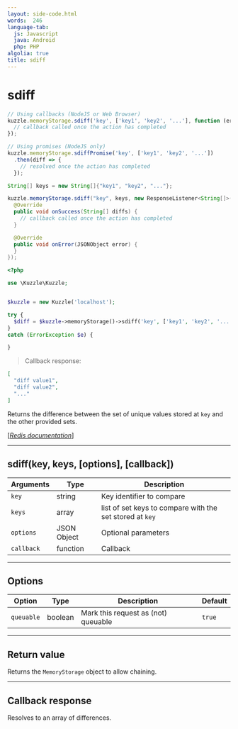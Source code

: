```yaml
---
layout: side-code.html
words:  246
language-tab:
  js: Javascript
  java: Android
  php: PHP
algolia: true
title: sdiff
---
```


# sdiff

```js
// Using callbacks (NodeJS or Web Browser)
kuzzle.memoryStorage.sdiff('key', ['key1', 'key2', '...'], function (err, diff) {
  // callback called once the action has completed
});

// Using promises (NodeJS only)
kuzzle.memoryStorage.sdiffPromise('key', ['key1', 'key2', '...'])
  .then(diff => {
    // resolved once the action has completed
  });
```

```java
String[] keys = new String[]{"key1", "key2", "..."};

kuzzle.memoryStorage.sdiff("key", keys, new ResponseListener<String[]>() {
  @Override
  public void onSuccess(String[] diffs) {
    // callback called once the action has completed
  }

  @Override
  public void onError(JSONObject error) {
  }
});
```

```php
<?php

use \Kuzzle\Kuzzle;


$kuzzle = new Kuzzle('localhost');

try {
  $diff = $kuzzle->memoryStorage()->sdiff('key', ['key1', 'key2', '...']);
}
catch (ErrorException $e) {

}
```

> Callback response:

```json
[
  "diff value1",
  "diff value2",
  "..."
]
```


Returns the difference between the set of unique values stored at `key` and the other provided sets.

[[_Redis documentation_]](https://redis.io/commands/sdiff)

---

## sdiff(key, keys, [options], [callback])

| Arguments | Type | Description |
|---------------|---------|----------------------------------------|
| `key` | string | Key identifier to compare |
| `keys` | array | list of set keys to compare with the set stored at `key` |
| `options` | JSON Object | Optional parameters |
| `callback` | function | Callback |

---

## Options

| Option | Type | Description | Default |
|---------------|---------|----------------------------------------|---------|
| `queuable` | boolean | Mark this request as (not) queuable | ``true`` |


---

## Return value

Returns the `MemoryStorage` object to allow chaining.

---

## Callback response

Resolves to an array of differences.

